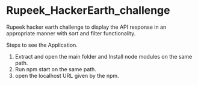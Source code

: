 # Rupeek_HackerEarth_challenge
Rupeek hacker earth challenge to display the API response in an appropriate manner with sort and filter functionality.

Steps to see the Application.

1. Extract and open the main folder and Install node modules on the same path.
2. Run npm start on the same path.
3. open the localhost URL given by the npm. 
